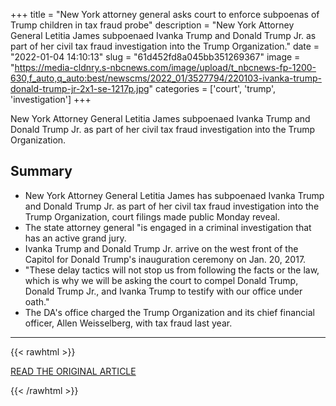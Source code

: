+++
title = "New York attorney general asks court to enforce subpoenas of Trump children in tax fraud probe"
description = "New York Attorney General Letitia James subpoenaed Ivanka Trump and Donald Trump Jr. as part of her civil tax fraud investigation into the Trump Organization."
date = "2022-01-04 14:10:13"
slug = "61d452fd8a045bb351269367"
image = "https://media-cldnry.s-nbcnews.com/image/upload/t_nbcnews-fp-1200-630,f_auto,q_auto:best/newscms/2022_01/3527794/220103-ivanka-trump-donald-trump-jr-2x1-se-1217p.jpg"
categories = ['court', 'trump', 'investigation']
+++

New York Attorney General Letitia James subpoenaed Ivanka Trump and Donald Trump Jr. as part of her civil tax fraud investigation into the Trump Organization.

## Summary

- New York Attorney General Letitia James has subpoenaed Ivanka Trump and Donald Trump Jr. as part of her civil tax fraud investigation into the Trump Organization, court filings made public Monday reveal.
- The state attorney general "is engaged in a criminal investigation that has an active grand jury.
- Ivanka Trump and Donald Trump Jr. arrive on the west front of the Capitol for Donald Trump's inauguration ceremony on Jan. 20, 2017.
- "These delay tactics will not stop us from following the facts or the law, which is why we will be asking the court to compel Donald Trump, Donald Trump Jr., and Ivanka Trump to testify with our office under oath."
- The DA's office charged the Trump Organization and its chief financial officer, Allen Weisselberg, with tax fraud last year.

---

{{< rawhtml >}}
  <p class="article-category">
    <a target="_blank" href="https://www.nbcnews.com/politics/donald-trump/new-york-attorney-general-asks-court-enforce-subpoenas-trump-children-n1286860">READ THE ORIGINAL ARTICLE</a>
  </p>
{{< /rawhtml >}}
